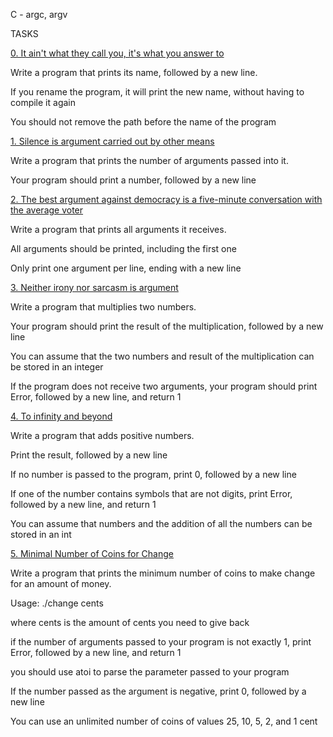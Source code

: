 C - argc, argv

TASKS
 
[0. It ain't what they call you, it's what you answer to](0-whatsmyname.c)
                
Write a program that prints its name, followed by a new line.
                
If you rename the program, it will print the new name, without having to compile it again
                
You should not remove the path before the name of the program
                
[1. Silence is argument carried out by other means](1-args.c)
                
Write a program that prints the number of arguments passed into it.
                
Your program should print a number, followed by a new line
                
[2. The best argument against democracy is a five-minute conversation with the average voter](2-args.c)
                
Write a program that prints all arguments it receives.
                
All arguments should be printed, including the first one
                
Only print one argument per line, ending with a new line
                
[3. Neither irony nor sarcasm is argument](3-mul.c)
                
Write a program that multiplies two numbers.
                
Your program should print the result of the multiplication, followed by a new line
                
You can assume that the two numbers and result of the multiplication can be stored in an integer
                
If the program does not receive two arguments, your program should print Error, followed by a new line, and return 1
                
[4. To infinity and beyond](4-add.c)
                
Write a program that adds positive numbers.
                
Print the result, followed by a new line
                
If no number is passed to the program, print 0, followed by a new line
                
If one of the number contains symbols that are not digits, print Error, followed by a new line, and return 1
                
You can assume that numbers and the addition of all the numbers can be stored in an int
                
[5. Minimal Number of Coins for Change](100-change.c)
                
Write a program that prints the minimum number of coins to make change for an amount of money.
                
Usage: ./change cents
                
where cents is the amount of cents you need to give back
                
if the number of arguments passed to your program is not exactly 1, print Error, followed by a new line, and return 1
                
you should use atoi to parse the parameter passed to your program
                
If the number passed as the argument is negative, print 0, followed by a new line
                
You can use an unlimited number of coins of values 25, 10, 5, 2, and 1 cent
